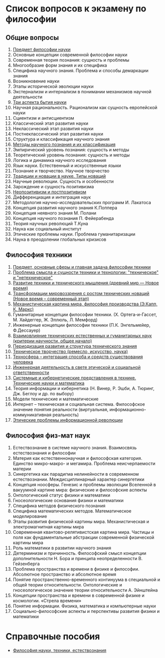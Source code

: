 # Список вопросов к экзамену по философии
## Общие вопросы
1. [Предмет философии науки](general.md#1-Предмет-философии-науки)
2. Основные концепции современной философии науки
3. Современная теория познания: сущность и проблемы
4. Многообразие форм знания и их специфика
5. Специфика научного знания. Проблема и способы демаркации знания
6. Возникновение науки
7. Этапы исторической эволюции науки
8. Экстернализм и интернализм в понимании механизмов научной деятельности
9. [Три аспекта бытия науки](general.md#9-Три-аспекта-бытия-науки)
10. Научная рациональность. Рационализм как сущность европейской науки
11. Сциентизм и антисциентизм
12. Классический этап развития науки
13. Неклассический этап развития науки
14. Постнеклассический этап развития науки
15. Структура и классификация научного знания
16. [Методы научного познания и их классификация](general.md#16-Методы-научного-познания-и-их-классификация)
17. Эмпирический уровень познания: сущность и методы
18. Теоретический уровень познания: сущность и методы
19. Логика и динамика научного исследования
20. Язык науки. Естественный и искусственные языки
21. Познание и творчество. Научное творчество
22. [Традиции и новации в науке. Типы новаций](general.md#22-Традиции-и-новации-в-науке-Типы-новаций)
23. Научные революции. Сущность и особенности
24. Зарождение и сущность позитивизма
25. [Неопозитивизм и постпозитивизм](general.md#25-Неопозитивизм-и-постпозитивизм)
26. Дифференциация и интеграция наук
27. Методология научно-исследовательских программ И. Лакатоса
28. Концепция развития научного знания К.Поппера
29. Концепция неявного знания М. Полани
30. Концепция научного познания П. Фейерабенда
31. Теория научных революций Т.Куна
32. Наука как социальный институт
33. Этические проблемы науки. Проблема гуманитаризации
34. Наука в преодолении глобальных кризисов

## Философия техники
1. [Предмет, основные сферы и главная задача философии техники](technic.md#1-Предмет-основные-сферы-и-главная-задача-философии-техники)
2. [Проблема смысла и сущности техники и технологии: "техническое" и "нетехническое"](technic.md#2-Проблема-смысла-и-сущности-техники-и-технологии-техническое-и-нетехническое)
3. [Развитие техники и технического мышления (древний мир — Новое время)](https://github.com/pinecrew/philosophy/blob/master/technic.md#3-Развитие-техники-и-технического-мышления-древний-мир--Новое-время)
4. [Трансформации мировоззрения с ростом технических новаций (Новое время – современный этап)](technic.md#4-Трансформации-мировоззрения-с-ростом-технических-новаций-Новое-время--современный-этап)
5. [Механистическая картина мира, философия производства (Э.Капп, К. Маркс)](technic.md#5-Механистическая-картина-мира-философия-производства-ЭКапп-К-Маркс)
6. Гуманитарные концепции философии техники. (Х. Ортега-и-Гассет, М. Хайдеггер, Ж. Эллюль, Л. Мемфорд)
7. Инженерные концепции философии техники (П.К. Энгельмейер, Ф.Дессауер)
8. [Взаимовлияние технических естественных и гуманитарных наук (критерии научности, общее начало)](technic.md#8-Взаимовлияние-технических-естественных-и-гуманитарных-наук-критерии-научности-общее-начало)
9. [Периодизация развития и структура технического знания](technic.md#9-Периодизация-развития-и-структура-технического-знания)
10. [Техническое творчество (ремесло, искусство, наука)](technic.md#10-Техническое-творчество-ремесло-искусство-наука)
11. [Техносфера – интеграция способа и средств существования человека](technic.md#11-Техносфера--интеграция-способа-и-средств-существования-человека)
12. [Инженерная деятельность в свете этической и социальной ответственности](technic.md#12-Инженерная-деятельность-в-свете-этической-и-социальной-ответственности)
13. [Системные и кибернетические представления в технике. Технические науки и математика](technic.md#13-Системные-и-кибернетические-представления-в-технике-Технические-науки-и-математика)
14. Теория информации и кибернетика (Н. Винер, Р. Эшби, А. Тюринг, Дж. Беглоу и др. по выбору)
15. Модели технические и математические
16. Интернет – техническая и социальная система. Философское значение понятия реальности (виртуальная, информационно-коммуникативная реальность)
17. [Этические проблемы информационной революции](technic.md#17-Этические-проблемы-информационной-революции)

## Философия физ-мат наук
1. Естествознание в системе научного знания. Взаимосвязь естествознания и философии
2. Материя как естественнонаучная и философская категория. Единство микро-макро- и мегамира. Проблема неисчерпаемости материи
3. Синергетика как парадигма нелинейности в современном естествознании. Междисциплинарный характер синергетики
4. Концепция ноосферы. Генезис и проблемы эволюции Вселенной в вакуумной картине мира: физические и философские аспекты
5. Онтологический статус физики и математики
6. Гносеологические основания физики и математики
7. Специфика методов физического познания
8. Специфика математических методов. Математическое моделирование
9. Этапы развития физической картины мира. Механистическая и электромагнитная картины мира
10. Современная квантово-релятивистская картина мира. Частицы и поля как фундаментальные абстракции современной физической картины мира
11. Роль математики в развитии научного знания
12. Детерминизм и причинность. Философский смысл концепции дополнительности Н. Бора и принципа неопределенности В. Гейзенберга
13. Проблема пространства и времени в физике и философии. Абсолютное пространство и абсолютное время
14. Понятие пространственно-временного континуума в специальной и общей теории относительности. Онтологические и гносеологическое значение теории относительности А. Эйнштейна
15. Концепции пространства и времени в современной физике и космологии. «Стрела времени»
16. Понятие информации. Физика, математика и компьютерные науки
17. Социально-философские аспекты  и перспективы развития физики и математики

# Справочные пособия
- [Философия науки, техники, естествознания](text.md)
